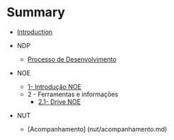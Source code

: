# Summary

* [Introduction](README.md)

* NDP
  * [Processo de Desenvolvimento](ndp/processo-de-desenvolvimento.md)

* NOE
	* [1- Introdução NOE](noe/noe-introducao.md)
	* 2 - Ferramentas e informações
		* [2.1- Drive NOE](noe/drive.md)

* NUT
	* [Acompanhamento] (nut/acompanhamento.md)